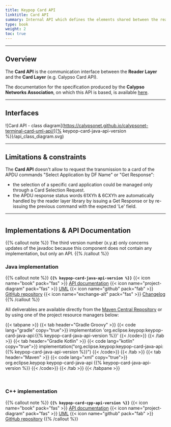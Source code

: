 ```yaml
---
title: Keypop Card API
linktitle: Card API
summary: Internal API which defines the elements shared between the reader layer and the card layer.
type: book
weight: 2
toc: true
---
```


---
## Overview

The **Card API** is the communication interface between the **Reader Layer** and the **Card Layer** (e.g. Calypso Card API).

The documentation for the specification produced by the **Calypso Networks Association**, on which this API is based,
is available [here](https://calypsonet.org/).

---
## Interfaces

![Card API - class diagram](https://calypsonet.github.io/calypsonet-terminal-card-uml-api/{{% keypop-card-java-api-version %}}/api_class_diagram.svg)

---
## Limitations & constraints

The **Card API** doesn't allow to request the transmission to a card of the APDU commands "Select Application by DF Name"
or "Get Response":
- the selection of a specific card application could be managed only through a Card Selection Request.
- the APDU response status words 61XYh & 6CXYh are automatically handled by the reader layer library by issuing a
  Get Response or by re-issuing the previous command with the expected 'Le' field.

---
#
## Implementations & API Documentation

{{% callout note %}}
The third version number (x.y.**z**) only concerns updates of the javadoc because this component does not contain any
implementation, but only an API.
{{% /callout %}}

### Java implementation
{{% callout note %}}
**`{{% keypop-card-java-api-version %}}`**
<span class="component-metadata">{{< icon name="book" pack="fas" >}} [API documentation](https://eclipse-keypop.github.io/keypop-card-java-api/)</span>
<span class="component-metadata">{{< icon name="project-diagram" pack="fas" >}} [UML](https://calypsonet.github.io/calypsonet-terminal-card-uml-api/)</span>
<span class="component-metadata">{{< icon name="github" pack="fab" >}} [GitHub repository](https://github.com/eclipse-keypop/keypop-card-java-api/)</span>
<span class="component-metadata">{{< icon name="exchange-alt" pack="fas" >}} [Changelog](https://github.com/eclipse-keypop/keypop-card-java-api/blob/main/CHANGELOG.md)</span>
{{% /callout %}}

All deliverables are available directly from the [Maven Central Repository](https://central.sonatype.com/search?q=keypop-card-java-api) or by using one of the project resource managers below:

{{< tabpane >}}
{{< tab header="Gradle Groovy" >}}
{{< code lang="gradle" copy="true">}}
implementation 'org.eclipse.keypop:keypop-card-java-api:{{% keypop-card-java-api-version %}}'
{{< /code>}}
{{< /tab >}}
{{< tab header="Gradle Kotlin" >}}
{{< code lang="kotlin" copy="true">}}
implementation("org.eclipse.keypop:keypop-card-java-api:{{% keypop-card-java-api-version %}}")
{{< /code>}}
{{< /tab >}}
{{< tab header="Maven" >}}
{{< code lang="xml" copy="true">}}
<dependency>
<groupId>org.eclipse.keypop</groupId>
<artifactId>keypop-card-java-api</artifactId>
<version>{{% keypop-card-java-api-version %}}</version>
</dependency>
{{< /code>}}
{{< /tab >}}
{{< /tabpane >}}

<br>

### C++ implementation
{{% callout note %}}
**`{{% keypop-card-cpp-api-version %}}`**
<span class="component-metadata">{{< icon name="book" pack="fas" >}} [API documentation](https://eclipse-keypop.github.io/keypop-card-cpp-api/)</span>
<span class="component-metadata">{{< icon name="project-diagram" pack="fas" >}} [UML](https://calypsonet.github.io/calypsonet-terminal-card-uml-api/)</span>
<span class="component-metadata">{{< icon name="github" pack="fab" >}} [GitHub repository](https://github.com/eclipse-keypop/keypop-card-cpp-api/)</span>
{{% /callout %}}

